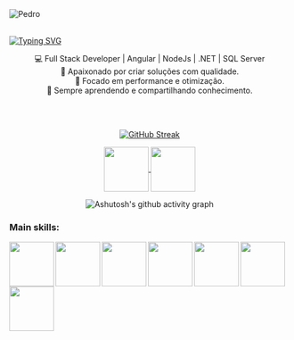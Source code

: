 

<img src="https://capsule-render.vercel.app/api?type=cylinder&height=163&color=gradient&text=Welcome!&textBg=false&fontColor=FFFFFF&fontAlign=50" alt="Pedro">

<br>
<br> 

[![Typing SVG](https://readme-typing-svg.herokuapp.com?font=Roboto-mono+Code&weight=300&size=50&duration=4000&pause=1000&color=F7F7F7&center=true&vCenter=true&random=false&width=1000&lines=Hello!+My+name+is+Pedro;I'm+a+FullStack+developer)](https://git.io/typing-svg)

<p align="center">
💻 Full Stack Developer | Angular | NodeJs | .NET | SQL Server  <br>
🚀 Apaixonado por criar soluções com qualidade.<br>
🎯 Focado em performance e otimização.<br>
🔗 Sempre aprendendo e compartilhando conhecimento.  
</p>
<br>
<br>


<div align="center">
  
[![GitHub Streak](https://github-readme-streak-stats.herokuapp.com?user=pedr0santos&theme=tokyonight&locale=pt_BR&card_width=900)](https://git.io/streak-stats)

</div>


<div align="center"> 
<a href="mailto:pedrosantos009@hotmail.com">
<img align="center"  height="80" width="80" src="https://github.com/carolbarbosa101/carolbarbosa101/assets/44561610/2856fdde-3200-4398-8290-a0e45d3a35a0">
</a>


<a  href="https://www.linkedin.com/in/pedrohs1/" target=_blank>
<img align="center"  height="80" width="80" src="https://github.com/carolbarbosa101/carolbarbosa101/assets/44561610/bc26a6f8-f0d3-4f15-82e1-55680c48f269">
</a>

</div>

<div align="center" >
   
![Ashutosh's github activity graph](https://ssr-contributions-svg.vercel.app/_/carolbarbosa101?chart=3dbar&gap=0.6&scale=2&flatten=2&animation=wave&animation_duration=1&animation_delay=0.05&animation_amplitude=20&animation_frequency=0.5&animation_wave_center=10_0&format=svg&weeks=30&theme=purple) 

</div>


### Main skills:
<div align="center"> 
<img align="left" height="80" width="80" src="https://github.com/user-attachments/assets/3b3ad850-fce0-42ca-913f-31748d86a8f2">
<img align="left" height="80" width="80" src="https://github.com/user-attachments/assets/88502bf7-7e64-4800-a93c-31a252dff2bc">
<img align="left"  height="80" width="80" src="https://github.com/carolbarbosa101/carolbarbosa101/assets/44561610/b8182e38-59d0-4707-96dd-57781d7fa0cd">
<img align="left"  height="80" width="80" src="https://github.com/carolbarbosa101/carolbarbosa101/assets/44561610/2a52f515-32c0-419a-8550-d196743d93dd">
<img align="left"  height="80" width="80" src="https://github.com/user-attachments/assets/83ce64c3-ee31-47b2-9aec-17bcfcac4f45">
<img align="left"  height="80" width="80" src="https://github.com/carolbarbosa101/carolbarbosa101/assets/44561610/bea3fe91-c320-4c5f-918e-fa6abe8ec1cc">
<img align="left"  height="80" width="80" src="https://github.com/carolbarbosa101/carolbarbosa101/assets/44561610/5d7b8d42-878a-4d07-aebc-f2af02475be6">
</div>












